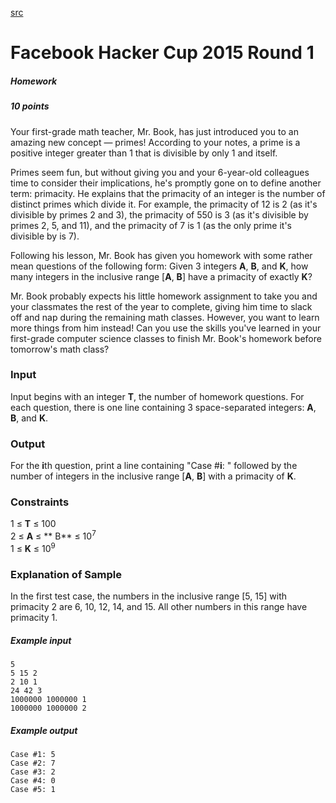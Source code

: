 [src](https://www.facebook.com/hackercup/problems.php?pid=582396081891255&round=344496159068801)

# Facebook Hacker Cup 2015 Round 1

##### Homework

##### 10 points 

Your first-grade math teacher, Mr. Book, has just introduced you to an amazing
new concept — primes! According to your notes, a prime is a positive integer
greater than 1 that is divisible by only 1 and itself.

Primes seem fun, but without giving you and your 6-year-old colleagues time to
consider their implications, he's promptly gone on to define another term:
primacity. He explains that the primacity of an integer is the number of
distinct primes which divide it. For example, the primacity of 12 is 2 (as
it's divisible by primes 2 and 3), the primacity of 550 is 3 (as it's
divisible by primes 2, 5, and 11), and the primacity of 7 is 1 (as the only
prime it's divisible by is 7).

Following his lesson, Mr. Book has given you homework with some rather mean
questions of the following form: Given 3 integers **A**, **B**, and **K**, how
many integers in the inclusive range [**A**, **B**] have a primacity of
exactly **K**?

Mr. Book probably expects his little homework assignment to take you and your
classmates the rest of the year to complete, giving him time to slack off and
nap during the remaining math classes. However, you want to learn more things
from him instead! Can you use the skills you've learned in your first-grade
computer science classes to finish Mr. Book's homework before tomorrow's math
class?

### Input

Input begins with an integer **T**, the number of homework questions. For each
question, there is one line containing 3 space-separated integers: **A**,
**B**, and **K**.

### Output

For the **i**th question, print a line containing "Case #**i**: " followed by
the number of integers in the inclusive range [**A**, **B**] with a primacity
of **K**.

### Constraints

1 ≤ **T** ≤ 100  
2 ≤ **A** ≤ ** B** ≤ 10<sup>7</sup>  
1 ≤ **K** ≤ 10<sup>9</sup>  

### Explanation of Sample

In the first test case, the numbers in the inclusive range [5, 15] with
primacity 2 are 6, 10, 12, 14, and 15. All other numbers in this range have
primacity 1.

##### Example input

```
5
5 15 2
2 10 1
24 42 3
1000000 1000000 1
1000000 1000000 2

```

##### Example output

```
Case #1: 5
Case #2: 7
Case #3: 2
Case #4: 0
Case #5: 1

```
